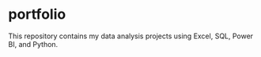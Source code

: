 # portfolio
This repository contains my data analysis projects using Excel, SQL, Power BI, and Python.
